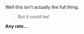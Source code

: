 Well this isn't actually the full thing.  

<blockquote>But it could be!</blockquote>  

**Any rate...**
